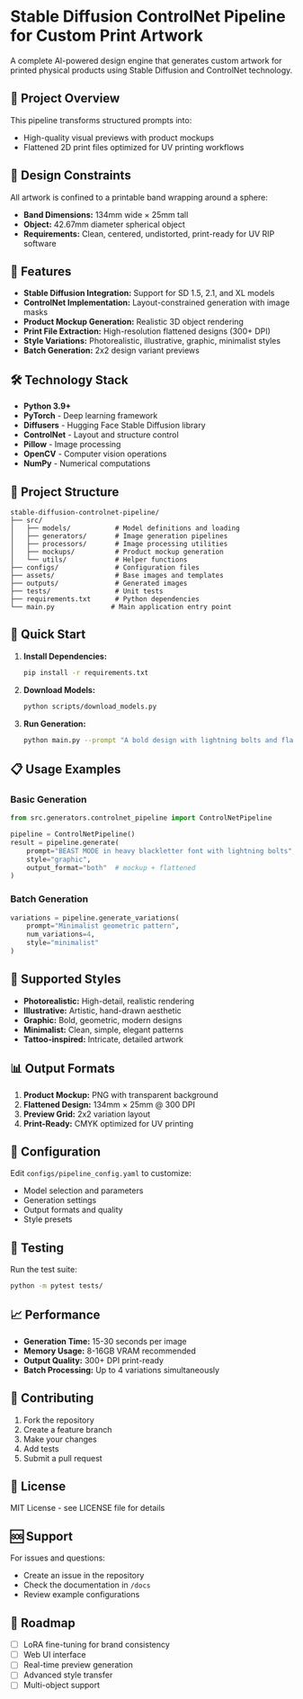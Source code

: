 # Stable Diffusion ControlNet Pipeline for Custom Print Artwork

A complete AI-powered design engine that generates custom artwork for printed physical products using Stable Diffusion and ControlNet technology.

## 🎯 Project Overview

This pipeline transforms structured prompts into:
- High-quality visual previews with product mockups
- Flattened 2D print files optimized for UV printing workflows

## 📐 Design Constraints

All artwork is confined to a printable band wrapping around a sphere:
- **Band Dimensions:** 134mm wide × 25mm tall
- **Object:** 42.67mm diameter spherical object
- **Requirements:** Clean, centered, undistorted, print-ready for UV RIP software

## 🚀 Features

- **Stable Diffusion Integration:** Support for SD 1.5, 2.1, and XL models
- **ControlNet Implementation:** Layout-constrained generation with image masks
- **Product Mockup Generation:** Realistic 3D object rendering
- **Print File Extraction:** High-resolution flattened designs (300+ DPI)
- **Style Variations:** Photorealistic, illustrative, graphic, minimalist styles
- **Batch Generation:** 2x2 design variant previews

## 🛠️ Technology Stack

- **Python 3.9+**
- **PyTorch** - Deep learning framework
- **Diffusers** - Hugging Face Stable Diffusion library
- **ControlNet** - Layout and structure control
- **Pillow** - Image processing
- **OpenCV** - Computer vision operations
- **NumPy** - Numerical computations

## 📁 Project Structure

```
stable-diffusion-controlnet-pipeline/
├── src/
│   ├── models/           # Model definitions and loading
│   ├── generators/       # Image generation pipelines
│   ├── processors/       # Image processing utilities
│   ├── mockups/          # Product mockup generation
│   └── utils/            # Helper functions
├── configs/              # Configuration files
├── assets/               # Base images and templates
├── outputs/              # Generated images
├── tests/                # Unit tests
├── requirements.txt      # Python dependencies
└── main.py              # Main application entry point
```

## 🚀 Quick Start

1. **Install Dependencies:**
   ```bash
   pip install -r requirements.txt
   ```

2. **Download Models:**
   ```bash
   python scripts/download_models.py
   ```

3. **Run Generation:**
   ```bash
   python main.py --prompt "A bold design with lightning bolts and flames"
   ```

## 📋 Usage Examples

### Basic Generation
```python
from src.generators.controlnet_pipeline import ControlNetPipeline

pipeline = ControlNetPipeline()
result = pipeline.generate(
    prompt="BEAST MODE in heavy blackletter font with lightning bolts",
    style="graphic",
    output_format="both"  # mockup + flattened
)
```

### Batch Generation
```python
variations = pipeline.generate_variations(
    prompt="Minimalist geometric pattern",
    num_variations=4,
    style="minimalist"
)
```

## 🎨 Supported Styles

- **Photorealistic:** High-detail, realistic rendering
- **Illustrative:** Artistic, hand-drawn aesthetic
- **Graphic:** Bold, geometric, modern designs
- **Minimalist:** Clean, simple, elegant patterns
- **Tattoo-inspired:** Intricate, detailed artwork

## 📊 Output Formats

1. **Product Mockup:** PNG with transparent background
2. **Flattened Design:** 134mm × 25mm @ 300 DPI
3. **Preview Grid:** 2x2 variation layout
4. **Print-Ready:** CMYK optimized for UV printing

## 🔧 Configuration

Edit `configs/pipeline_config.yaml` to customize:
- Model selection and parameters
- Generation settings
- Output formats and quality
- Style presets

## 🧪 Testing

Run the test suite:
```bash
python -m pytest tests/
```

## 📈 Performance

- **Generation Time:** 15-30 seconds per image
- **Memory Usage:** 8-16GB VRAM recommended
- **Output Quality:** 300+ DPI print-ready
- **Batch Processing:** Up to 4 variations simultaneously

## 🤝 Contributing

1. Fork the repository
2. Create a feature branch
3. Make your changes
4. Add tests
5. Submit a pull request

## 📄 License

MIT License - see LICENSE file for details

## 🆘 Support

For issues and questions:
- Create an issue in the repository
- Check the documentation in `/docs`
- Review example configurations

## 🎯 Roadmap

- [ ] LoRA fine-tuning for brand consistency
- [ ] Web UI interface
- [ ] Real-time preview generation
- [ ] Advanced style transfer
- [ ] Multi-object support 